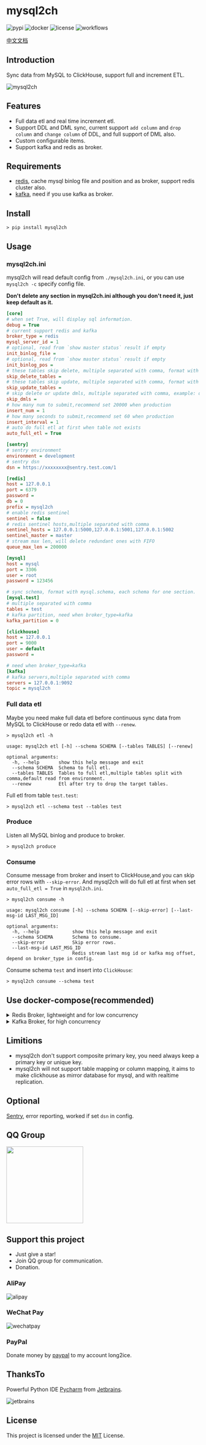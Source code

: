 # mysql2ch

![pypi](https://img.shields.io/pypi/v/mysql2ch.svg?style=flat)
![docker](https://img.shields.io/docker/cloud/build/long2ice/mysql2ch)
![license](https://img.shields.io/github/license/long2ice/mysql2ch)
![workflows](https://github.com/long2ice/mysql2ch/workflows/pypi/badge.svg)

[中文文档](https://blog.long2ice.cn/2020/05/mysql2ch%E4%B8%80%E4%B8%AA%E5%90%8C%E6%AD%A5mysql%E6%95%B0%E6%8D%AE%E5%88%B0clickhouse%E7%9A%84%E9%A1%B9%E7%9B%AE/)

## Introduction

Sync data from MySQL to ClickHouse, support full and increment ETL.

![mysql2ch](https://github.com/long2ice/mysql2ch/raw/dev/images/mysql2ch.png)

## Features

- Full data etl and real time increment etl.
- Support DDL and DML sync, current support `add column` and `drop column` and `change column` of DDL, and full support of DML also.
- Custom configurable items.
- Support kafka and redis as broker.

## Requirements

- [redis](https://redis.io), cache mysql binlog file and position and as broker, support redis cluster also.
- [kafka](https://kafka.apache.org), need if you use kafka as broker.

## Install

```shell
> pip install mysql2ch
```

## Usage

### mysql2ch.ini

mysql2ch will read default config from `./mysql2ch.ini`, or you can use `mysql2ch -c` specify config file.

**Don't delete any section in mysql2ch.ini although you don't need it, just keep default as it.**

```ini
[core]
# when set True, will display sql information.
debug = True
# current support redis and kafka
broker_type = redis
mysql_server_id = 1
# optional, read from `show master status` result if empty
init_binlog_file =
# optional, read from `show master status` result if empty
init_binlog_pos =
# these tables skip delete, multiple separated with comma, format with schema.table
skip_delete_tables =
# these tables skip update, multiple separated with comma, format with schema.table
skip_update_tables =
# skip delete or update dmls, multiple separated with comma, example: delete,update
skip_dmls =
# how many num to submit,recommend set 20000 when production
insert_num = 1
# how many seconds to submit,recommend set 60 when production
insert_interval = 1
# auto do full etl at first when table not exists
auto_full_etl = True

[sentry]
# sentry environment
environment = development
# sentry dsn
dsn = https://xxxxxxxx@sentry.test.com/1

[redis]
host = 127.0.0.1
port = 6379
password =
db = 0
prefix = mysql2ch
# enable redis sentinel
sentinel = false
# redis sentinel hosts,multiple separated with comma
sentinel_hosts = 127.0.0.1:5000,127.0.0.1:5001,127.0.0.1:5002
sentinel_master = master
# stream max len, will delete redundant ones with FIFO
queue_max_len = 200000

[mysql]
host = mysql
port = 3306
user = root
password = 123456

# sync schema, format with mysql.schema, each schema for one section.
[mysql.test]
# multiple separated with comma
tables = test
# kafka partition, need when broker_type=kafka
kafka_partition = 0

[clickhouse]
host = 127.0.0.1
port = 9000
user = default
password =

# need when broker_type=kafka
[kafka]
# kafka servers,multiple separated with comma
servers = 127.0.0.1:9092
topic = mysql2ch
```

### Full data etl

Maybe you need make full data etl before continuous sync data from MySQL to ClickHouse or redo data etl with `--renew`.

```shell
> mysql2ch etl -h

usage: mysql2ch etl [-h] --schema SCHEMA [--tables TABLES] [--renew]

optional arguments:
  -h, --help       show this help message and exit
  --schema SCHEMA  Schema to full etl.
  --tables TABLES  Tables to full etl,multiple tables split with comma,default read from environment.
  --renew          Etl after try to drop the target tables.
```

Full etl from table `test.test`:

```shell
> mysql2ch etl --schema test --tables test
```

### Produce

Listen all MySQL binlog and produce to broker.

```shell
> mysql2ch produce
```

### Consume

Consume message from broker and insert to ClickHouse,and you can skip error rows with `--skip-error`. And mysql2ch will do full etl at first when set `auto_full_etl = True` in `mysql2ch.ini`.

```shell
> mysql2ch consume -h

usage: mysql2ch consume [-h] --schema SCHEMA [--skip-error] [--last-msg-id LAST_MSG_ID]

optional arguments:
  -h, --help            show this help message and exit
  --schema SCHEMA       Schema to consume.
  --skip-error          Skip error rows.
  --last-msg-id LAST_MSG_ID
                        Redis stream last msg id or kafka msg offset, depend on broker_type in config.
```

Consume schema `test` and insert into `ClickHouse`:

```shell
> mysql2ch consume --schema test
```

## Use docker-compose(recommended)

<details>
<summary>Redis Broker, lightweight and for low concurrency</summary>

```yaml
version: "3"
services:
  producer:
    depends_on:
      - redis
    image: long2ice/mysql2ch
    command: mysql2ch produce
    volumes:
      - ./mysql2ch.ini:/mysql2ch/mysql2ch.ini
  consumer.test:
    depends_on:
      - redis
    image: long2ice/mysql2ch
    command: mysql2ch consume --schema test
    volumes:
      - ./mysql2ch.ini:/mysql2ch/mysql2ch.ini
  redis:
    hostname: redis
    image: redis:latest
    volumes:
      - redis
volumes:
  redis:
```

</details>

<details>
<summary>Kafka Broker, for high concurrency</summary>

```yml
version: "3"
services:
  zookeeper:
    image: bitnami/zookeeper:3
    hostname: zookeeper
    environment:
      - ALLOW_ANONYMOUS_LOGIN=yes
    volumes:
      - zookeeper:/bitnami
  kafka:
    image: bitnami/kafka:2
    hostname: kafka
    environment:
      - KAFKA_CFG_ZOOKEEPER_CONNECT=zookeeper:2181
      - ALLOW_PLAINTEXT_LISTENER=yes
      - JMX_PORT=23456
      - KAFKA_CFG_AUTO_CREATE_TOPICS_ENABLE=true
      - KAFKA_ADVERTISED_LISTENERS=PLAINTEXT://kafka:9092
    depends_on:
      - zookeeper
    volumes:
      - kafka:/bitnami
  kafka-manager:
    image: hlebalbau/kafka-manager
    ports:
      - "9000:9000"
    environment:
      ZK_HOSTS: "zookeeper:2181"
      KAFKA_MANAGER_AUTH_ENABLED: "false"
    command: -Dpidfile.path=/dev/null
  producer:
    depends_on:
      - redis
      - kafka
      - zookeeper
    image: long2ice/mysql2ch
    command: mysql2ch produce
    volumes:
      - ./mysql2ch.ini:/mysql2ch/mysql2ch.ini
  consumer.test:
    depends_on:
      - redis
      - kafka
      - zookeeper
    image: long2ice/mysql2ch
    command: mysql2ch consume --schema test
    volumes:
      - ./mysql2ch.ini:/mysql2ch/mysql2ch.ini
  redis:
    hostname: redis
    image: redis:latest
    volumes:
      - redis:/data
volumes:
  redis:
  kafka:
  zookeeper:
```

</details>

## Limitions

- mysql2ch don't support composite primary key, you need always keep a primary key or unique key.
- mysql2ch will not support table mapping or column mapping, it aims to make clickhouse as mirror database for mysql, and with realtime replication.

## Optional

[Sentry](https://github.com/getsentry/sentry), error reporting, worked if set `dsn` in config.

## QQ Group

<img width="200" src="https://github.com/long2ice/mysql2ch/raw/dev/images/qq_group.png"/>

## Support this project

- Just give a star!
- Join QQ group for communication.
- Donation.

### AliPay

![alipay](https://github.com/long2ice/mysql2ch/raw/dev/images/alipay.jepg)

### WeChat Pay

![wechatpay](https://github.com/long2ice/mysql2ch/raw/dev/images/wechatpay.jepg)

### PayPal

Donate money by [paypal](https://www.paypal.me/long2ice) to my account long2ice.

## ThanksTo

Powerful Python IDE [Pycharm](https://www.jetbrains.com/pycharm/?from=mysql2ch) from [Jetbrains](https://www.jetbrains.com/?from=mysql2ch).

![jetbrains](https://github.com/long2ice/mysql2ch/raw/dev/images/jetbrains.svg)

## License

This project is licensed under the [MIT](https://github.com/long2ice/mysql2ch/blob/master/LICENSE) License.
